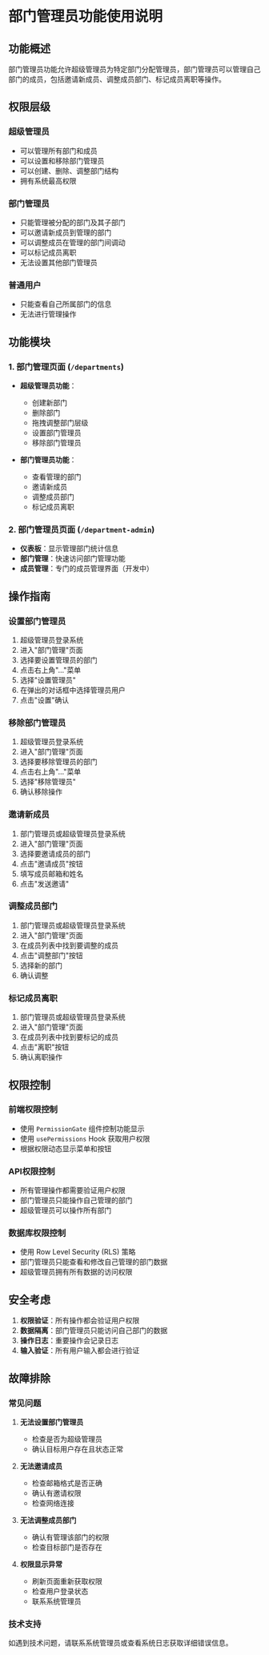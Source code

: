 # 部门管理员功能使用说明

## 功能概述

部门管理员功能允许超级管理员为特定部门分配管理员，部门管理员可以管理自己部门的成员，包括邀请新成员、调整成员部门、标记成员离职等操作。

## 权限层级

### 超级管理员
- 可以管理所有部门和成员
- 可以设置和移除部门管理员
- 可以创建、删除、调整部门结构
- 拥有系统最高权限

### 部门管理员
- 只能管理被分配的部门及其子部门
- 可以邀请新成员到管理的部门
- 可以调整成员在管理的部门间调动
- 可以标记成员离职
- 无法设置其他部门管理员

### 普通用户
- 只能查看自己所属部门的信息
- 无法进行管理操作

## 功能模块

### 1. 部门管理页面 (`/departments`)
- **超级管理员功能**：
  - 创建新部门
  - 删除部门
  - 拖拽调整部门层级
  - 设置部门管理员
  - 移除部门管理员

- **部门管理员功能**：
  - 查看管理的部门
  - 邀请新成员
  - 调整成员部门
  - 标记成员离职

### 2. 部门管理员页面 (`/department-admin`)
- **仪表板**：显示管理部门统计信息
- **部门管理**：快速访问部门管理功能
- **成员管理**：专门的成员管理界面（开发中）

## 操作指南

### 设置部门管理员

1. 超级管理员登录系统
2. 进入"部门管理"页面
3. 选择要设置管理员的部门
4. 点击右上角"..."菜单
5. 选择"设置管理员"
6. 在弹出的对话框中选择管理员用户
7. 点击"设置"确认

### 移除部门管理员

1. 超级管理员登录系统
2. 进入"部门管理"页面
3. 选择要移除管理员的部门
4. 点击右上角"..."菜单
5. 选择"移除管理员"
6. 确认移除操作

### 邀请新成员

1. 部门管理员或超级管理员登录系统
2. 进入"部门管理"页面
3. 选择要邀请成员的部门
4. 点击"邀请成员"按钮
5. 填写成员邮箱和姓名
6. 点击"发送邀请"

### 调整成员部门

1. 部门管理员或超级管理员登录系统
2. 进入"部门管理"页面
3. 在成员列表中找到要调整的成员
4. 点击"调整部门"按钮
5. 选择新的部门
6. 确认调整

### 标记成员离职

1. 部门管理员或超级管理员登录系统
2. 进入"部门管理"页面
3. 在成员列表中找到要标记的成员
4. 点击"离职"按钮
5. 确认离职操作

## 权限控制

### 前端权限控制
- 使用 `PermissionGate` 组件控制功能显示
- 使用 `usePermissions` Hook 获取用户权限
- 根据权限动态显示菜单和按钮

### API权限控制
- 所有管理操作都需要验证用户权限
- 部门管理员只能操作自己管理的部门
- 超级管理员可以操作所有部门

### 数据库权限控制
- 使用 Row Level Security (RLS) 策略
- 部门管理员只能查看和修改自己管理的部门数据
- 超级管理员拥有所有数据的访问权限

## 安全考虑

1. **权限验证**：所有操作都会验证用户权限
2. **数据隔离**：部门管理员只能访问自己部门的数据
3. **操作日志**：重要操作会记录日志
4. **输入验证**：所有用户输入都会进行验证

## 故障排除

### 常见问题

1. **无法设置部门管理员**
   - 检查是否为超级管理员
   - 确认目标用户存在且状态正常

2. **无法邀请成员**
   - 检查邮箱格式是否正确
   - 确认有邀请权限
   - 检查网络连接

3. **无法调整成员部门**
   - 确认有管理该部门的权限
   - 检查目标部门是否存在

4. **权限显示异常**
   - 刷新页面重新获取权限
   - 检查用户登录状态
   - 联系系统管理员

### 技术支持

如遇到技术问题，请联系系统管理员或查看系统日志获取详细错误信息。 
